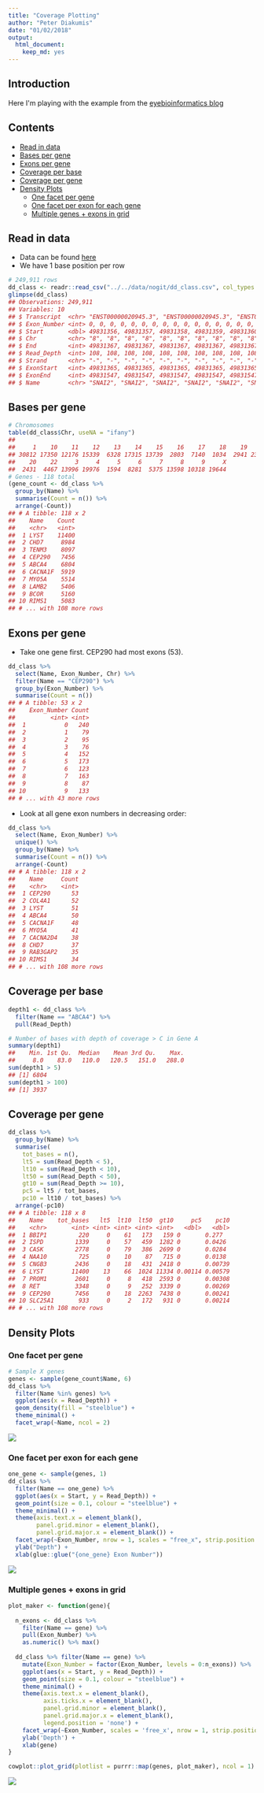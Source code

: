 ```yaml
---
title: "Coverage Plotting"
author: "Peter Diakumis"
date: "01/02/2018"
output: 
  html_document: 
    keep_md: yes
---
```




## Introduction

Here I'm playing with the example from the
[eyebioinformatics blog]( http://davemcg.github.io/post/let-s-plot-3-base-pair-resolution-ngs-exome-coverage-plots-part-1)

## Contents
<!-- vim-markdown-toc GFM -->

* [Read in data](#read-in-data)
* [Bases per gene](#bases-per-gene)
* [Exons per gene](#exons-per-gene)
* [Coverage per base](#coverage-per-base)
* [Coverage per gene](#coverage-per-gene)
* [Density Plots](#density-plots)
    * [One facet per gene](#one-facet-per-gene)
    * [One facet per exon for each gene](#one-facet-per-exon-for-each-gene)
    * [Multiple genes + exons in grid](#multiple-genes--exons-in-grid)

<!-- vim-markdown-toc -->

## Read in data
* Data can be found
  [here](https://github.com/davemcg/Let_us_plot/raw/master/003_coverage/dd_class.csv)
* We have 1 base position per row


```r
# 249,911 rows
dd_class <- readr::read_csv("../../data/nogit/dd_class.csv", col_types = "cidciiciic")
glimpse(dd_class)
## Observations: 249,911
## Variables: 10
## $ Transcript  <chr> "ENST00000020945.3", "ENST00000020945.3", "ENST000...
## $ Exon_Number <int> 0, 0, 0, 0, 0, 0, 0, 0, 0, 0, 0, 0, 0, 0, 0, 0, 0,...
## $ Start       <dbl> 49831356, 49831357, 49831358, 49831359, 49831360, ...
## $ Chr         <chr> "8", "8", "8", "8", "8", "8", "8", "8", "8", "8", ...
## $ End         <int> 49831367, 49831367, 49831367, 49831367, 49831367, ...
## $ Read_Depth  <int> 108, 108, 108, 108, 108, 108, 108, 108, 108, 108, ...
## $ Strand      <chr> "-", "-", "-", "-", "-", "-", "-", "-", "-", "-", ...
## $ ExonStart   <int> 49831365, 49831365, 49831365, 49831365, 49831365, ...
## $ ExonEnd     <int> 49831547, 49831547, 49831547, 49831547, 49831547, ...
## $ Name        <chr> "SNAI2", "SNAI2", "SNAI2", "SNAI2", "SNAI2", "SNAI...
```

## Bases per gene


```r
# Chromosomes
table(dd_class$Chr, useNA = "ifany")
## 
##     1    10    11    12    13    14    15    16    17    18    19     2 
## 30812 17350 12176 15339  6328 17315 13739  2803  7140  1034  2941 23254 
##    20    22     3     4     5     6     7     8     9     X 
##  2431  4467 13996 19976  1594  8281  5375 13598 10318 19644
# Genes - 118 total
(gene_count <- dd_class %>%
  group_by(Name) %>% 
  summarise(Count = n()) %>% 
  arrange(-Count))
## # A tibble: 118 x 2
##    Name    Count
##    <chr>   <int>
##  1 LYST    11400
##  2 CHD7     8984
##  3 TENM3    8097
##  4 CEP290   7456
##  5 ABCA4    6804
##  6 CACNA1F  5919
##  7 MYO5A    5514
##  8 LAMB2    5406
##  9 BCOR     5160
## 10 RIMS1    5083
## # ... with 108 more rows
```

## Exons per gene 

* Take one gene first. CEP290 had most exons (53).


```r
dd_class %>%
  select(Name, Exon_Number, Chr) %>%
  filter(Name == "CEP290") %>%
  group_by(Exon_Number) %>%
  summarise(Count = n())
## # A tibble: 53 x 2
##    Exon_Number Count
##          <int> <int>
##  1           0   240
##  2           1    79
##  3           2    95
##  4           3    76
##  5           4   152
##  6           5   173
##  7           6   123
##  8           7   163
##  9           8    87
## 10           9   133
## # ... with 43 more rows
```

* Look at all gene exon numbers in decreasing order:


```r
dd_class %>% 
  select(Name, Exon_Number) %>% 
  unique() %>%
  group_by(Name) %>% 
  summarise(Count = n()) %>% 
  arrange(-Count)
## # A tibble: 118 x 2
##    Name     Count
##    <chr>    <int>
##  1 CEP290      53
##  2 COL4A1      52
##  3 LYST        51
##  4 ABCA4       50
##  5 CACNA1F     48
##  6 MYO5A       41
##  7 CACNA2D4    38
##  8 CHD7        37
##  9 RAB3GAP2    35
## 10 RIMS1       34
## # ... with 108 more rows
```

## Coverage per base


```r
depth1 <- dd_class %>% 
  filter(Name == "ABCA4") %>% 
  pull(Read_Depth)

# Number of bases with depth of coverage > C in Gene A
summary(depth1)
##    Min. 1st Qu.  Median    Mean 3rd Qu.    Max. 
##     8.0    83.0   110.0   120.5   151.0   288.0
sum(depth1 > 5)
## [1] 6804
sum(depth1 > 100)
## [1] 3937
```

## Coverage per gene


```r
dd_class %>% 
  group_by(Name) %>% 
  summarise(
    tot_bases = n(),
    lt5 = sum(Read_Depth < 5),
    lt10 = sum(Read_Depth < 10),
    lt50 = sum(Read_Depth < 50),
    gt10 = sum(Read_Depth >= 10),
    pc5 = lt5 / tot_bases,
    pc10 = lt10 / tot_bases) %>% 
  arrange(-pc10)
## # A tibble: 118 x 8
##    Name    tot_bases   lt5  lt10  lt50  gt10     pc5    pc10
##    <chr>       <int> <int> <int> <int> <int>   <dbl>   <dbl>
##  1 BBIP1         220     0    61   173   159 0       0.277  
##  2 ISPD         1339     0    57   459  1282 0       0.0426 
##  3 CASK         2778     0    79   386  2699 0       0.0284 
##  4 NAA10         725     0    10    87   715 0       0.0138 
##  5 CNGB3        2436     0    18   431  2418 0       0.00739
##  6 LYST        11400    13    66  1024 11334 0.00114 0.00579
##  7 PROM1        2601     0     8   418  2593 0       0.00308
##  8 RET          3348     0     9   252  3339 0       0.00269
##  9 CEP290       7456     0    18  2263  7438 0       0.00241
## 10 SLC25A1       933     0     2   172   931 0       0.00214
## # ... with 108 more rows
```

## Density Plots

### One facet per gene


```r
# Sample X genes
genes <- sample(gene_count$Name, 6)
dd_class %>% 
  filter(Name %in% genes) %>% 
  ggplot(aes(x = Read_Depth)) +
  geom_density(fill = "steelblue") +
  theme_minimal() +
  facet_wrap(~Name, ncol = 2) 
```

![](report_files/figure-html/one_facet_per_gene-1.png)<!-- -->

### One facet per exon for each gene


```r
one_gene <- sample(genes, 1)
dd_class %>%
  filter(Name == one_gene) %>% 
  ggplot(aes(x = Start, y = Read_Depth)) +
  geom_point(size = 0.1, colour = "steelblue") +
  theme_minimal() +
  theme(axis.text.x = element_blank(),
        panel.grid.minor = element_blank(),
        panel.grid.major.x = element_blank()) +
  facet_wrap(~Exon_Number, nrow = 1, scales = "free_x", strip.position = "bottom") +
  ylab("Depth") +
  xlab(glue::glue("{one_gene} Exon Number"))
```

![](report_files/figure-html/one_facet_per_exon-1.png)<!-- -->

### Multiple genes + exons in grid


```r
plot_maker <- function(gene){
  
  n_exons <- dd_class %>%
    filter(Name == gene) %>%
    pull(Exon_Number) %>%
    as.numeric() %>% max()
  
  dd_class %>% filter(Name == gene) %>%
    mutate(Exon_Number = factor(Exon_Number, levels = 0:n_exons)) %>%  
    ggplot(aes(x = Start, y = Read_Depth)) + 
    geom_point(size = 0.1, colour = "steelblue") +
    theme_minimal() +
    theme(axis.text.x = element_blank(), 
          axis.ticks.x = element_blank(), 
          panel.grid.minor = element_blank(), 
          panel.grid.major.x = element_blank(),
          legend.position = 'none') + 
    facet_wrap(~Exon_Number, scales = 'free_x', nrow = 1, strip.position = 'bottom') + 
    ylab('Depth') + 
    xlab(gene)
}
```


```r
cowplot::plot_grid(plotlist = purrr::map(genes, plot_maker), ncol = 1)
```

![](report_files/figure-html/plot_all-1.png)<!-- -->
